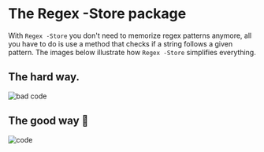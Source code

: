 #  The Regex -Store package

With `Regex -Store`  you don't need to memorize regex patterns anymore, all you have to do is use a method that checks if a string follows a given pattern. The images below illustrate how `Regex -Store` simplifies everything.

## The hard way.



![bad code](https://firebasestorage.googleapis.com/v0/b/code-rainbow.appspot.com/o/regex-store%2Fbad_code.png?alt=media&token=d74a2d23-2dda-44aa-9397-41f909f1be1a)



## The good way 🥳



![code](https://firebasestorage.googleapis.com/v0/b/code-rainbow.appspot.com/o/regex-store%2Fgood_code.png?alt=media&token=1b532bba-9b77-47cc-bc94-a2d3cf755e06)

